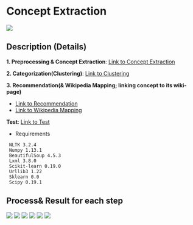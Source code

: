 # Concept Extraction
![][1]

## Description (Details)
**1. Preprocessing & Concept Extraction**: [Link to Concept Extraction](https://github.com/nasoungwook/conceptMap/blob/main/ConceptExtraction/conceptExtraction.py)

**2. Categorization(Clustering)**: [Link to Clustering](https://github.com/nasoungwook/conceptMap/blob/main/ConceptExtraction/clustering.py)

**3. Recommendation(& Wikipedia Mapping; linking concept to its wiki-page)**
- [Link to Recommendation](https://github.com/nasoungwook/conceptMap/blob/main/ConceptExtraction/recommendation.py)
- [Link to Wikipedia Mapping](https://github.com/nasoungwook/conceptMap/blob/main/ConceptExtraction/conceptMapping.py)

**Test**: [Link to Test](https://github.com/nasoungwook/conceptMap/blob/main/ConceptExtraction/test.py)
- Requirements
```
 NLTK 3.2.4
 Numpy 1.13.1
 BeautifulSoup 4.5.3
 Lxml 3.8.0
 Scikit-learn 0.19.0
 Urllib3 1.22
 Sklearn 0.0
 Scipy 0.19.1
```

## Process& Result for each step
![][2]
![][3]
![][4]
![][5]
![][6]
![][7]


[1]:https://github.com/nasoungwook/conceptMap/blob/main/ConceptExtraction/note/slide/%E1%84%89%E1%85%B3%E1%86%AF%E1%84%85%E1%85%A1%E1%84%8B%E1%85%B5%E1%84%83%E1%85%B32.PNG
[2]:https://github.com/nasoungwook/conceptMap/blob/main/ConceptExtraction/note/slide/%E1%84%89%E1%85%B3%E1%86%AF%E1%84%85%E1%85%A1%E1%84%8B%E1%85%B5%E1%84%83%E1%85%B33.PNG
[3]:https://github.com/nasoungwook/conceptMap/blob/main/ConceptExtraction/note/slide/%E1%84%89%E1%85%B3%E1%86%AF%E1%84%85%E1%85%A1%E1%84%8B%E1%85%B5%E1%84%83%E1%85%B34.PNG
[4]:https://github.com/nasoungwook/conceptMap/blob/main/ConceptExtraction/note/slide/%E1%84%89%E1%85%B3%E1%86%AF%E1%84%85%E1%85%A1%E1%84%8B%E1%85%B5%E1%84%83%E1%85%B35.PNG
[5]:https://github.com/nasoungwook/conceptMap/blob/main/ConceptExtraction/note/slide/%E1%84%89%E1%85%B3%E1%86%AF%E1%84%85%E1%85%A1%E1%84%8B%E1%85%B5%E1%84%83%E1%85%B36.PNG
[6]:https://github.com/nasoungwook/conceptMap/blob/main/ConceptExtraction/note/slide/%E1%84%89%E1%85%B3%E1%86%AF%E1%84%85%E1%85%A1%E1%84%8B%E1%85%B5%E1%84%83%E1%85%B37.PNG
[7]:https://github.com/nasoungwook/conceptMap/blob/main/ConceptExtraction/note/slide/%E1%84%89%E1%85%B3%E1%86%AF%E1%84%85%E1%85%A1%E1%84%8B%E1%85%B5%E1%84%83%E1%85%B38.PNG
